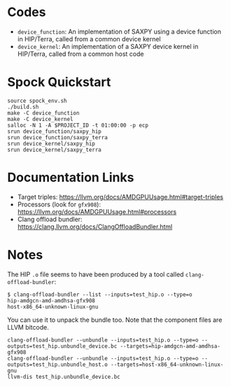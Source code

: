 # Codes

  * `device_function`: An implementation of SAXPY using a device function in HIP/Terra, called from a common device kernel
  * `device_kernel`: An implementation of a SAXPY device kernel in HIP/Terra, called from a common host code

# Spock Quickstart

```
source spock_env.sh
./build.sh
make -C device_function
make -C device_kernel
salloc -N 1 -A $PROJECT_ID -t 01:00:00 -p ecp
srun device_function/saxpy_hip
srun device_function/saxpy_terra
srun device_kernel/saxpy_hip
srun device_kernel/saxpy_terra
```

# Documentation Links

 * Target triples: https://llvm.org/docs/AMDGPUUsage.html#target-triples
 * Processors (look for `gfx908`): https://llvm.org/docs/AMDGPUUsage.html#processors
 * Clang offload bundler: https://clang.llvm.org/docs/ClangOffloadBundler.html

# Notes

The HIP `.o` file seems to have been produced by a tool called
`clang-offload-bundler`:

```
$ clang-offload-bundler --list --inputs=test_hip.o --type=o
hip-amdgcn-amd-amdhsa-gfx908
host-x86_64-unknown-linux-gnu
```

You can use it to unpack the bundle too. Note that the component files
are LLVM bitcode.

```
clang-offload-bundler --unbundle --inputs=test_hip.o --type=o --outputs=test_hip.unbundle_device.bc --targets=hip-amdgcn-amd-amdhsa-gfx908
clang-offload-bundler --unbundle --inputs=test_hip.o --type=o --outputs=test_hip.unbundle_host.o --targets=host-x86_64-unknown-linux-gnu
llvm-dis test_hip.unbundle_device.bc
```
